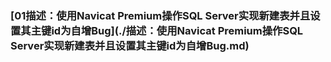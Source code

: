 ### [01描述：使用Navicat Premium操作SQL Server实现新建表并且设置其主键id为自增Bug](./描述：使用Navicat Premium操作SQL Server实现新建表并且设置其主键id为自增Bug.md)

